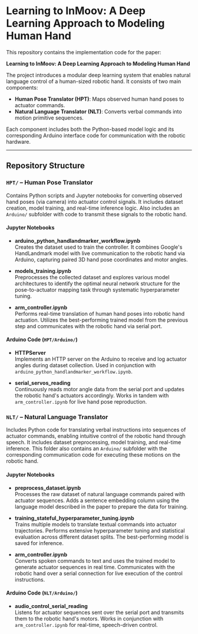 # Learning to InMoov: A Deep Learning Approach to Modeling Human Hand

This repository contains the implementation code for the paper:

**Learning to InMoov: A Deep Learning Approach to Modeling Human Hand**

The project introduces a modular deep learning system that enables natural language control of a human-sized robotic hand. It consists of two main components:

- **Human Pose Translator (HPT)**: Maps observed human hand poses to actuator commands.
- **Natural Language Translator (NLT)**: Converts verbal commands into motion primitive sequences.

Each component includes both the Python-based model logic and its corresponding Arduino interface code for communication with the robotic hardware.

---

## Repository Structure

### `HPT/` – Human Pose Translator
Contains Python scripts and Jupyter notebooks for converting observed hand poses (via camera) into actuator control signals. It includes dataset creation, model training, and real-time inference logic. Also includes an `Arduino/` subfolder with code to transmit these signals to the robotic hand.

#### Jupyter Notebooks

- **arduino_python_handlandmarker_workflow.ipynb**  
  Creates the dataset used to train the controller. It combines Google's HandLandmark model with live communication to the robotic hand via Arduino, capturing paired 3D hand pose coordinates and motor angles.

- **models_training.ipynb**  
  Preprocesses the collected dataset and explores various model architectures to identify the optimal neural network structure for the pose-to-actuator mapping task through systematic hyperparameter tuning.

- **arm_controller.ipynb**  
  Performs real-time translation of human hand poses into robotic hand actuation. Utilizes the best-performing trained model from the previous step and communicates with the robotic hand via serial port.

#### Arduino Code (`HPT/Arduino/`)

- **HTTPServer**  
  Implements an HTTP server on the Arduino to receive and log actuator angles during dataset collection. Used in conjunction with `arduino_python_handlandmarker_workflow.ipynb`.

- **serial_servos_reading**  
  Continuously reads motor angle data from the serial port and updates the robotic hand's actuators accordingly. Works in tandem with `arm_controller.ipynb` for live hand pose reproduction.


### `NLT/` – Natural Language Translator
Includes Python code for translating verbal instructions into sequences of actuator commands, enabling intuitive control of the robotic hand through speech. It includes dataset preprocessing, model training, and real-time inference. This folder also contains an `Arduino/` subfolder with the corresponding communication code for executing these motions on the robotic hand.

#### Jupyter Notebooks

- **preprocess_dataset.ipynb**  
  Processes the raw dataset of natural language commands paired with actuator sequences. Adds a sentence embedding column using the language model described in the paper to prepare the data for training.

- **training_stateful_hyperparameter_tuning.ipynb**  
  Trains multiple models to translate textual commands into actuator trajectories. Performs extensive hyperparameter tuning and statistical evaluation across different dataset splits. The best-performing model is saved for inference.

- **arm_controller.ipynb**  
  Converts spoken commands to text and uses the trained model to generate actuator sequences in real time. Communicates with the robotic hand over a serial connection for live execution of the control instructions.

#### Arduino Code (`NLT/Arduino/`)

- **audio_control_serial_reading**  
  Listens for actuator sequences sent over the serial port and transmits them to the robotic hand's motors. Works in conjunction with `arm_controller.ipynb` for real-time, speech-driven control.